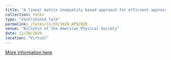 ```yaml
---
title: "A linear matrix inequality based approach for efficient approximation of permissible perturbation amplitude in wall-bounded shear flows at transitional Reynolds numbers, Chang Liu, Dennice Gayme"
collection: talks
type: "Contributed talk"
permalink: /talks/11/20/2020-APS2020
venue: "Bulletin of the American Physical Society"
date: 11/20/2020
location: "Virtual"
---
```


[More information here](https://meetings.aps.org/Meeting/DFD20/Session/Y03.2)
